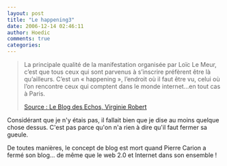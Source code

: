 ```yaml
---
layout: post
title: "Le happening3"
date: 2006-12-14 02:46:11
author: Hoedic
comments: true
categories: 
---
```



<blockquote class="citation">La principale qualité de la manifestation organisée par Loïc Le Meur, c&#8217;est que tous ceux qui sont parvenus à s&#8217;inscrire préfèrent être là qu&#8217;ailleurs. C&#8217;est un « happening », l&#8217;endroit où il faut être vu, celui où l&#8217;on rencontre ceux qui comptent dans le monde internet...en tout cas à Paris.

[Source : Le Blog des Echos, Virginie Robert](http://blogs.lesechos.fr/article.php?id_article=800)
</blockquote>

Considérant que je n'y étais pas, il fallait bien que je dise au moins quelque chose dessus. C'est pas parce qu'on n'a rien à dire qu'il faut fermer sa gueule.

De toutes manières, le concept de blog est mort quand Pierre Carion a fermé son blog... de même que le web 2.0 et Internet dans son ensemble !